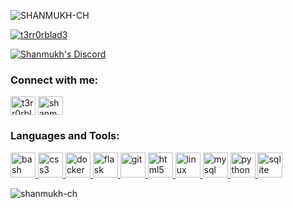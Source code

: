 <p align="left"> <img src="https://komarev.com/ghpvc/?username=SHANMUKH-CH&label=Profile%20views&color=0e75b6&style=flat" alt="SHANMUKH-CH" /> </p>

<p align="left"> <a href="https://twitter.com/t3rr0rblad3" target="blank"><img src="https://img.shields.io/twitter/follow/t3rr0rblad3?logo=twitter&style=for-the-badge" alt="t3rr0rblad3" /></a> </p>

<p align="left"> <a href="https://discord.com/users/Slayer#0014/" target="blank"><img src="https://cdn.jsdelivr.net/npm/simple-icons@v3/icons/discord.svg" alt="Shanmukh's Discord" / ></a> </p>

<h3 align="left">Connect with me:</h3>
<p align="left">
<a href="https://twitter.com/t3rr0rblad3" target="blank"><img align="center" src="https://cdn.jsdelivr.net/npm/simple-icons@3.0.1/icons/twitter.svg" alt="t3rr0rblad3" height="30" width="40" /></a>
<a href="https://linkedin.com/in/shanmukh-ch-8397621b7" target="blank"><img align="center" src="https://cdn.jsdelivr.net/npm/simple-icons@3.0.1/icons/linkedin.svg" alt="shanmukh-ch-8397621b7" height="30" width="40" /></a>
</p>

<h3 align="left">Languages and Tools:</h3>
<p align="left"> <a href="https://www.gnu.org/software/bash/" target="_blank"> <img src="https://www.vectorlogo.zone/logos/gnu_bash/gnu_bash-icon.svg" alt="bash" width="40" height="40"/> </a> <a href="https://www.w3schools.com/css/" target="_blank"> <img src="https://devicons.github.io/devicon/devicon.git/icons/css3/css3-original-wordmark.svg" alt="css3" width="40" height="40"/> </a> <a href="https://www.docker.com/" target="_blank"> <img src="https://devicons.github.io/devicon/devicon.git/icons/docker/docker-original-wordmark.svg" alt="docker" width="40" height="40"/> </a> <a href="https://flask.palletsprojects.com/" target="_blank"> <img src="https://www.vectorlogo.zone/logos/pocoo_flask/pocoo_flask-icon.svg" alt="flask" width="40" height="40"/> </a> <a href="https://git-scm.com/" target="_blank"> <img src="https://www.vectorlogo.zone/logos/git-scm/git-scm-icon.svg" alt="git" width="40" height="40"/> </a> <a href="https://www.w3.org/html/" target="_blank"> <img src="https://devicons.github.io/devicon/devicon.git/icons/html5/html5-original-wordmark.svg" alt="html5" width="40" height="40"/> </a> <a href="https://www.linux.org/" target="_blank"> <img src="https://devicons.github.io/devicon/devicon.git/icons/linux/linux-original.svg" alt="linux" width="40" height="40"/> </a> <a href="https://www.mysql.com/" target="_blank"> <img src="https://devicons.github.io/devicon/devicon.git/icons/mysql/mysql-original-wordmark.svg" alt="mysql" width="40" height="40"/> </a> <a href="https://www.python.org" target="_blank"> <img src="https://devicons.github.io/devicon/devicon.git/icons/python/python-original.svg" alt="python" width="40" height="40"/> </a> <a href="https://www.sqlite.org/" target="_blank"> <img src="https://www.vectorlogo.zone/logos/sqlite/sqlite-icon.svg" alt="sqlite" width="40" height="40"/> </a> </p>

<p><img align="center" src="https://github-readme-stats.vercel.app/api/top-langs?username=shanmukh-ch&show_icons=true&locale=en&layout=compact" alt="shanmukh-ch" /></p>
